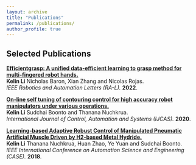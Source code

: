 ```yaml
---
layout: archive
title: "Publications"
permalink: /publications/
author_profile: true
---
```


## Selected Publications
<b>[Efficientgrasp: A unified data-efficient learning to grasp method for multi-fingered robot hands.](https://arxiv.org/abs/2206.15159)</b><br>
<b>Kelin Li</b> Nicholas Baron, Xian Zhang and Nicolas Rojas.<br>
<i>IEEE Robotics and Automation Letters (RA-L).</i> <b>2022</b>.

<b>[On-line self tuning of contouring control for high accuracy robot manipulators under various operations.](https://link.springer.com/article/10.1007/s12555-019-0110-9)</b><br>
<b>Kelin Li</b> Sudchai Boonto and Thanana Nuchkrua.<br>
<i>International Journal of Control, Automation and Systems (IJCAS).</i> <b>2020</b>.

<b>[Learning-based Adaptive Robust Control of Manipulated Pneumatic Artificial Muscle Driven by H2-based Metal Hydride.](https://ieeexplore.ieee.org/abstract/document/8560584)</b><br>
<b>Kelin Li</b> Thanana Nuchkrua, Huan Zhao, Ye Yuan and Sudchai Boonto.<br>
<i>IEEE International Conference on Automation Science and Engineering (CASE).</i> <b>2018</b>.
